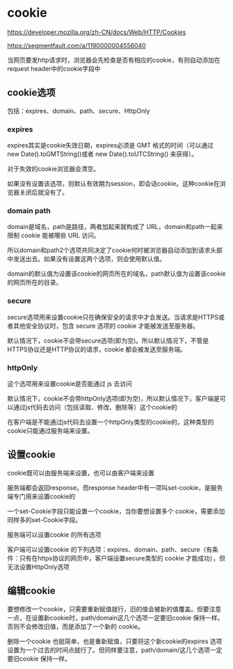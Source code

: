 
# cookie

<https://developer.mozilla.org/zh-CN/docs/Web/HTTP/Cookies>

<https://segmentfault.com/a/1190000004556040>

当网页要发http请求时，浏览器会先检查是否有相应的cookie，有则自动添加在request header中的cookie字段中

## cookie选项

包括：expires、domain、path、secure、HttpOnly

### expires

expires其实是cookie失效日期，expires必须是 GMT 格式的时间（可以通过 new Date().toGMTString()或者 new Date().toUTCString() 来获得）。

对于失效的cookie浏览器会清空。

如果没有设置该选项，则默认有效期为session，即会话cookie。这种cookie在浏览器关闭后就没有了。

### domain path

domain是域名，path是路径，两者加起来就构成了 URL，domain和path一起来限制 cookie 能被哪些 URL 访问。

所以domain和path2个选项共同决定了cookie何时被浏览器自动添加到请求头部中发送出去。如果没有设置这两个选项，则会使用默认值。

domain的默认值为设置该cookie的网页所在的域名，path默认值为设置该cookie的网页所在的目录。

### secure

secure选项用来设置cookie只在确保安全的请求中才会发送。当请求是HTTPS或者其他安全协议时，包含 secure 选项的 cookie 才能被发送至服务器。

默认情况下，cookie不会带secure选项(即为空)。所以默认情况下，不管是HTTPS协议还是HTTP协议的请求，cookie 都会被发送至服务端。

### httpOnly

这个选项用来设置cookie是否能通过 js 去访问

默认情况下，cookie不会带httpOnly选项(即为空)，所以默认情况下，客户端是可以通过js代码去访问（包括读取、修改、删除等）这个cookie的

在客户端是不能通过js代码去设置一个httpOnly类型的cookie的，这种类型的cookie只能通过服务端来设置。


## 设置cookie

cookie既可以由服务端来设置，也可以由客户端来设置

服务端都会返回response。而response header中有一项叫set-cookie，是服务端专门用来设置cookie的

一个set-Cookie字段只能设置一个cookie，当你要想设置多个 cookie，需要添加同样多的set-Cookie字段。

服务端可以设置cookie 的所有选项

客户端可以设置cookie 的下列选项：expires、domain、path、secure（有条件：只有在https协议的网页中，客户端设置secure类型的 cookie 才能成功），但无法设置HttpOnly选项

## 编辑cookie

要想修改一个cookie，只需要重新赋值就行，旧的值会被新的值覆盖。但要注意一点，在设置新cookie时，path/domain这几个选项一定要旧cookie 保持一样。否则不会修改旧值，而是添加了一个新的 cookie。

删除一个cookie 也挺简单，也是重新赋值，只要将这个新cookie的expires 选项设置为一个过去的时间点就行了。但同样要注意，path/domain/这几个选项一定要旧cookie 保持一样。
